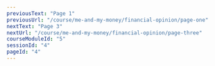 ```yaml
---
previousText: "Page 1"
previousUrl: "/course/me-and-my-money/financial-opinion/page-one"
nextText: "Page 3"
nextUrl: "/course/me-and-my-money/financial-opinion/page-three"
courseModuleId: "5"
sessionId: "4"
pageId: "4"
---
```



